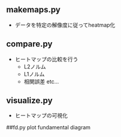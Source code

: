 
## makemaps.py
- データを特定の解像度に従ってheatmap化
## compare.py
- ヒートマップの比較を行う
    - L2ノルム
    - L1ノルム
    - 相関誤差 etc...
## visualize.py
- ヒートマップの可視化

##fd.py
plot fundamental diagram

